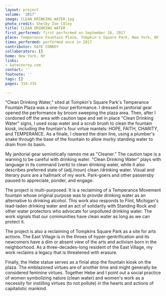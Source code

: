 ```yaml
---
layout: project
volume: '2017'
image: CLEAN_DRINKING_WATER.jpg
photo_credit: Shelby Zoe COley
title: CLEAN DRINKING WATER
first_performed: first performed on September 16, 2017
place: Temperance Fountain Plaza, Tompkin's Square Park, New York, NY
times_performed: performed once in 2017
contributor: KATE CONROY
collaborators: []
home: New York, NY
links:
- kateconroy.com
contact: ''
footnote: ''
tags: []
pages: 334-335

---
```


"Clean Drinking Water," sited at Tompkin's Square Park's Temperance Fountain Plaza was a one-hour performance. I dressed in janitorial gear opened the performance by broom sweeping the plaza area. Then, after I cordoned off the area with caution tape and set in place "Clean Drinking Water" signs, I used soap water and a scrub brush to clean the fountain kiosk, including the fountain's four virtue mantels: HOPE, FAITH, CHARITY, and TEMPERANCE. As a finale, I cleared the drain line, using a plumber's snake through the base of the fountain to allow murky standing water to drain from its basin.

My janitorial gear semiotically names me as "Cleaner." The caution tape is a warning to be careful with drinking water. "Clean Drinking Water" plays with language in its command (verb) to clean drinking water, while it also describes preferred state of (adj./noun) clean /drinking water. Visual and literary puns are a hallmark of my work. Park-goers and other passersby paused to appreciate, ponder, and engage.

The project is multi-purposed. It is a reclaiming of a Temperance Movement fountain whose original purpose was to provide drinking water as an alternative to drinking alcohol. This work also responds to Flint, Michigan's lead-laden drinking water and an act of solidarity with Standing Rock and other water protectors who advocate for unpolluted drinking water. The work signals that our communities have clean water as long as we can protect it.

The project is also a reclaiming of Tompkins Square Park as a site for arts actions. The East Village is in the throes of hyper-gentrification and its newcomers have a dim or absent view of the arts and activism born in the neighborhood. As a three-decades-long resident of the East Village, my work reclaims a legacy that is threatened with erasure.

Finally, the Hebe statue serves as a finial atop the fountain kiosk on the plaza. The emblazoned virtues are of another time and might generally be considered feminine virtues. Together Hebe and I point out a social practice of women symbolizing nature (clean water) and women's work as a necessity for instilling virtues (to not pollute) in the hearts and actions of capitalistic mankind.
